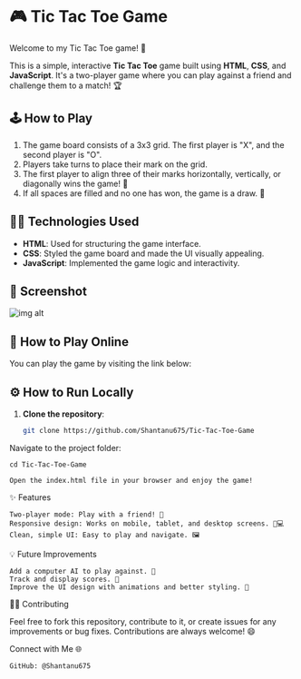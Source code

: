 # 🎮 Tic Tac Toe Game

Welcome to my Tic Tac Toe game! 🧩

This is a simple, interactive **Tic Tac Toe** game built using **HTML**, **CSS**, and **JavaScript**. It's a two-player game where you can play against a friend and challenge them to a match! 🏆


## 🕹️ How to Play

1. The game board consists of a 3x3 grid. The first player is "X", and the second player is "O".
2. Players take turns to place their mark on the grid.
3. The first player to align three of their marks horizontally, vertically, or diagonally wins the game! 🎉
4. If all spaces are filled and no one has won, the game is a draw. 🤝

## 🧑‍💻 Technologies Used

- **HTML**: Used for structuring the game interface.
- **CSS**: Styled the game board and made the UI visually appealing.
- **JavaScript**: Implemented the game logic and interactivity.

## 📸 Screenshot

![img alt]()

## 🚀 How to Play Online

You can play the game by visiting the link below:


## ⚙️ How to Run Locally

1. **Clone the repository**:
   ```bash
   git clone https://github.com/Shantanu675/Tic-Tac-Toe-Game
   
Navigate to the project folder:

    cd Tic-Tac-Toe-Game

    Open the index.html file in your browser and enjoy the game!

✨ Features

    Two-player mode: Play with a friend! 👯
    Responsive design: Works on mobile, tablet, and desktop screens. 📱💻
    Clean, simple UI: Easy to play and navigate. 🖼️

💡 Future Improvements

    Add a computer AI to play against. 🤖
    Track and display scores. 🏅
    Improve the UI design with animations and better styling. 🎨

👨‍💻 Contributing

Feel free to fork this repository, contribute to it, or create issues for any improvements or bug fixes. Contributions are always welcome! 😄

Connect with Me 🌐

    GitHub: @Shantanu675
